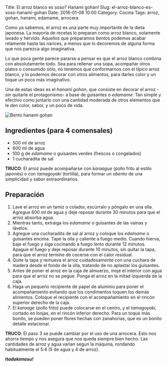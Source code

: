 Title: El arroz blanco es soso? Hanami gohan!
Slug: el-arroz-blanco-es-soso-hanami-gohan
Date: 2018-01-08 10:00
Category: Cocina
Tags: arroz, gohan, hanami, edamame, arrocera



Como ya sabemos, el arroz es una parte muy importante de la dieta japonesa. La mayoría de recetas lo preparan como arroz blanco, solamente lavado y hervido. Aquellos que preparamos *bentos* podemos acabar relamente hasta las narices, a menos que lo decoremos de alguna forma que nos parezca algo imaginativa.

Lo que poca gente parece pararse a pensar es que el arroz blanco combina con absolutamente todo. Sea para rellenar una sopa, acompañar otros platos o consumido solo, no tenemos que conformarnos con el típico arroz blanco, y lo podemos decorar con otros alimentos, para darles color y un toque un poco más imaginativo.

Una de estas ideas es el *hanami gohan*, que consiste en decorar el arroz -sin quitarle el protagonismo- a base de guisantes o *edamame*. Tan simple y efectivo como juntarlo con una cantidad moderada de otros elementos que le den color, sabor, y un poco de vida.

![Bento hanami gohan]({static}/images/bento_hanami_gohan.jpg)

## Ingredientes (para 4 comensales)

* 500 ml de arroz
* 600 ml de agua
* 100 g de *edamame* o guisantes verdes (frescos o congelados)
* 1 cucharadita de sal 

**TRUCO**: El arroz puede acompañarse con *karaague* (pollo frito al estilo japonés) o con *tamagoyaki* (tortilla), para formar un *obento* de una simplicidad y sabor extraordinarios.

## Preparación

1. Lave el arroz en un tamiz o colador, escúrralo y póngalo en una olla. Agregue 600 ml de agua y deje reposar durante 30 minutos para que el arroz absorba agua.
2. Mientras tanto, extraiga los *edamame* o guisantes de las vainas y lávelos.
3. Agregue una cucharadita de sal al arroz y coloque los *edamame* o guisantes encima. Tape la olla y caliente a fuego medio. Cuando hierva, baje el fuego y siga cocinando a fuego lento durante 12 minutos. Apague el fuego y deje reposar durante 10 minutos, sin quitar la tapa, para que el arroz termine de cocerse con el calor residual.
4. Quite la tapa y remueva el arroz cuidadosamente con una cuchara de madera desde el fondo de la olla, tratando de no aplastar los guisantes.
5. Antes de poner el arroz en la caja de almuerzo, moje el interior con agua para que el arroz no se pegue. Ponga el arroz en la mitad izquierda de la caja.
6. Haga un pequeño recipiente de papel de aluminio para poner el acompañamiento evitando que los condimentos toquen los demás alimentos. Coloque el recipiente con el acompañamiento en el rincón superior derecho de la caja.
7. El *karaage* (pollo frito) puede colocarse en el centro, y el *tamagoyaki*, cortado en lonjas, en el rincón inferior derecho. Para un toque más bonito, se pueden poner flores hechas con zanahorias, que es un bonito detalle estacional.

**TRUCO**: El paso 3 se puede cambiar por el uso de una arrocera. Esto nos ahorra tiempo y nos asegura que nos queda siempre bien hecho. Las cantidades de arroz y agua varian segun la máquina, rondando habitualmente el 5:4 (5 de agua y 4 de arroz).

***Itadakimasu!***
